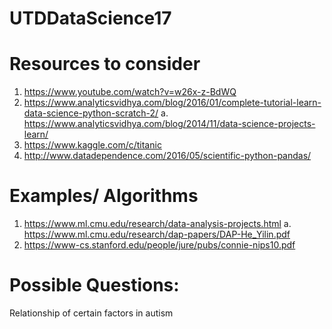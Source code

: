 # UTDDataScience17

# Resources to consider

1. https://www.youtube.com/watch?v=w26x-z-BdWQ
2. https://www.analyticsvidhya.com/blog/2016/01/complete-tutorial-learn-data-science-python-scratch-2/
  a. https://www.analyticsvidhya.com/blog/2014/11/data-science-projects-learn/
3. https://www.kaggle.com/c/titanic
4. http://www.datadependence.com/2016/05/scientific-python-pandas/

# Examples/ Algorithms

1. https://www.ml.cmu.edu/research/data-analysis-projects.html
  a. https://www.ml.cmu.edu/research/dap-papers/DAP-He_Yilin.pdf
2. https://www-cs.stanford.edu/people/jure/pubs/connie-nips10.pdf

# Possible Questions:

Relationship of certain factors in autism
